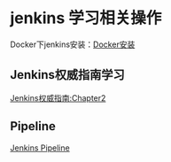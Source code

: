# jenkins 学习相关操作
Docker下jenkins安装：[Docker安装](../docker_jenkins_gitlab/docker-jenkins.md)

## Jenkins权威指南学习  


[Jenkins权威指南:Chapter2](jenkins_learning/Chapter2.md)

## Pipeline 
[Jenkins Pipeline](jenkins_using/pipeline.md)
